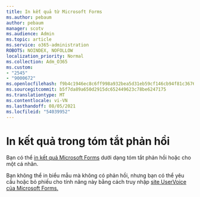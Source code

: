 ```yaml
---
title: In kết quả từ Microsoft Forms
ms.author: pebaum
author: pebaum
manager: scotv
ms.audience: Admin
ms.topic: article
ms.service: o365-administration
ROBOTS: NOINDEX, NOFOLLOW
localization_priority: Normal
ms.collection: Adm_O365
ms.custom:
- "2545"
- "9000672"
ms.openlocfilehash: f9b4c1946ec8c6ff998a932bea5d31eb59cf146cb94f81c3676ccf25eebf9e33
ms.sourcegitcommit: b5f7da89a650d2915dc652449623c78be6247175
ms.translationtype: MT
ms.contentlocale: vi-VN
ms.lasthandoff: 08/05/2021
ms.locfileid: "54039952"
---
```

# <a name="print-results-in-a-summary-of-responses"></a>In kết quả trong tóm tắt phản hồi

Bạn có thể [in kết quả Microsoft Forms](https://support.office.com/article/print-a-form-22100b98-ba3c-41c1-9513-f76caca664fc) dưới dạng tóm tắt phản hồi hoặc cho một cá nhân. 

Bạn không thể in biểu mẫu mà không có phản hồi, nhưng bạn có thể yêu cầu hoặc bỏ phiếu cho tính năng này bằng cách truy nhập [site UserVoice của Microsoft Forms.](https://microsoftforms.uservoice.com/forums/386451-welcome-to-microsoft-forms-suggestion-box)
